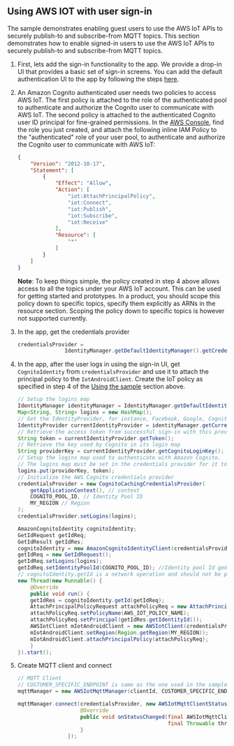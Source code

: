 ## Using AWS IOT with user sign-in

The sample demonstrates enabling guest users to use the AWS IoT APIs to securely publish-to and subscribe-from MQTT topics. This section demonstrates how to enable signed-in users to use the AWS IoT APIs to securely publish-to and subscribe-from MQTT topics. 

1. First, lets add the sign-in functionality to the app. We provide a drop-in UI that provides a basic set of sign-in screens. You can add the default authentication UI to the app by following the steps [here](https://aws-amplify.github.io/docs/android/authentication).

1. An Amazon Cognito authenticated user needs two policies to access AWS IoT. The first policy is attached to the role of the authenticated pool to authenticate and authorize the Cognito user to communicate with AWS IoT. The second policy is attached to the authenticated Cognito user ID principal for fine-grained permissions. In the [AWS Console](https://console.aws.amazon.com/iam/home?region=us-east-1#/roles), find the role you just created, and attach the following inline IAM Policy to the "authenticated" role of your user pool, to authenticate and authorize the Cognito user to communicate with AWS IoT:

    ```json
    {
        "Version": "2012-10-17",
        "Statement": [
            {
                "Effect": "Allow",
                "Action": [
                    "iot:AttachPrincipalPolicy",
                    "iot:Connect",
                    "iot:Publish",
                    "iot:Subscribe",
                    "iot:Receive"
                ],
                "Resource": [
                    "*"
                ]
            }
        ]
    }
    ```

    **Note**: To keep things simple, the policy created in step 4 above allows access to all the topics under your AWS IoT account. This can be used for getting started and prototypes. In a product, you should scope this policy down to specific topics, specify them explicitly as ARNs in the resource section. Scoping the policy down to specific topics is however not supported currently.

1. In the app, get the credentials provider

    ```java
    credentialsProvider =
                   IdentityManager.getDefaultIdentityManager().getCredentialsProvider();
    ```

1. In the app, after the user logs in using the sign-in UI, get `CognitoIdentity` from `credentialsProvider` and use it to attach the principal policy to the `IotAndroidClient`. Create the IoT policy as specified in step 4 of the [Using the sample](https://github.com/awslabs/aws-sdk-android-samples/tree/master/AndroidPubSub#using-the-sample) section above.

    ```java
    // Setup the logins map
    IdentityManager identityManager = IdentityManager.getDefaultIdentityManager();
    Map<String, String> logins = new HashMap();
    // Get the IdentityProvider, for instance, Facebook, Google, CognitoUserPools
    IdentityProvider currentIdentityProvider = identityManager.getCurrentIdentityProvider();
    // Retrieve the access token from successful sign-in with this provider
    String token = currentIdentityProvider.getToken();
    // Retrieve the key used by Cognito in its login map
    String providerKey = currentIdentityProvider.getCognitoLoginKey();
    // Setup the logins map used to authenticate with Amazon Cognito.
    // The logins map must be set in the credentials provider for it to vend out appropriate AWS Credentials
    logins.put(providerKey, token);
    // Initialize the AWS Cognito credentials provider
    credentialsProvider = new CognitoCachingCredentialsProvider(
        getApplicationContext(), // context
        COGNITO_POOL_ID, // Identity Pool ID
        MY_REGION // Region
    );
    credentialsProvider.setLogins(logins);
    
    AmazonCognitoIdentity cognitoIdentity;
    GetIdRequest getIdReq;
    GetIdResult getIdRes;
    cognitoIdentity = new AmazonCognitoIdentityClient(credentialsProvider);
    getIdReq = new GetIdRequest();
    getIdReq.setLogins(logins);
    getIdReq.setIdentityPoolId(COGNITO_POOL_ID); //Identity pool Id generated by amplify cli
    // cognitoIdentity.getId is a network operation and should not be performed on a main thread
    new Thread(new Runnable() {
        @Override
        public void run() {
        getIdRes = cognitoIdentity.getId(getIdReq);
        AttachPrincipalPolicyRequest attachPolicyReq = new AttachPrincipalPolicyRequest();
        attachPolicyReq.setPolicyName(AWS_IOT_POLICY_NAME);
        attachPolicyReq.setPrincipal(getIdRes.getIdentityId());
        AWSIotClient mIotAndroidClient = new AWSIotClient(credentialsProvider);
        mIotAndroidClient.setRegion(Region.getRegion(MY_REGION));
        mIotAndroidClient.attachPrincipalPolicy(attachPolicyReq);
        }
    }).start();
    ```

1. Create MQTT client and connect

    ```java
    // MQTT Client
    // CUSTOMER_SPECIFIC_ENDPOINT is same as the one used in the sample app above
    mqttManager = new AWSIotMqttManager(clientId, CUSTOMER_SPECIFIC_ENDPOINT); 

    mqttManager.connect(credentialsProvider, new AWSIotMqttClientStatusCallback() {
                        @Override
                        public void onStatusChanged(final AWSIotMqttClientStatus status,
                                                    final Throwable throwable) {
                        }
                    });
    ```
